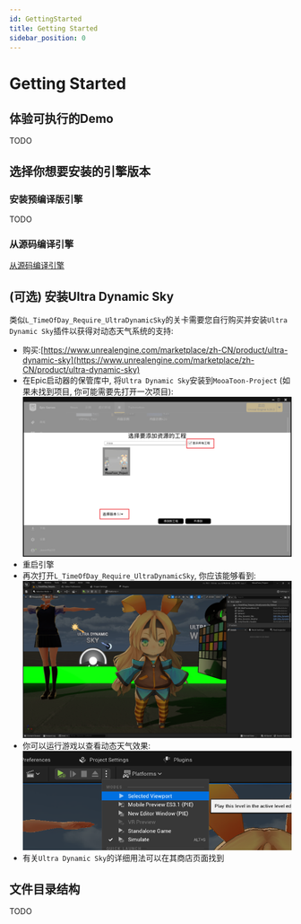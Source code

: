 ```yaml
---
id: GettingStarted
title: Getting Started
sidebar_position: 0
---
```

# Getting Started

## 体验可执行的Demo

TODO

## 选择你想要安装的引擎版本



### 安装预编译版引擎

TODO

### 从源码编译引擎

[从源码编译引擎](BuildEnginefromSourceCode.md)



## (可选) 安装Ultra Dynamic Sky

类似`L_TimeOfDay_Require_UltraDynamicSky`的关卡需要您自行购买并安装`Ultra Dynamic Sky`插件以获得对动态天气系统的支持:

- 购买:[https://www.unrealengine.com/marketplace/zh-CN/product/ultra-dynamic-sky](https://www.unrealengine.com/marketplace/zh-CN/product/ultra-dynamic-sky)
- 在Epic启动器的保管库中, 将`Ultra Dynamic Sky`安装到`MooaToon-Project` (如果未找到项目, 你可能需要先打开一次项目):![image-20230211012826670](./assets/image-20230211012826670.png)
- 重启引擎
- 再次打开`L_TimeOfDay_Require_UltraDynamicSky`, 你应该能够看到:![](./assets/image-20230211002455202.png)
- 你可以运行游戏以查看动态天气效果:![image-20230211012840797](./assets/image-20230211012840797-1676996483716-3.png)
- 有关`Ultra Dynamic Sky`的详细用法可以在其商店页面找到

## 文件目录结构

TODO
